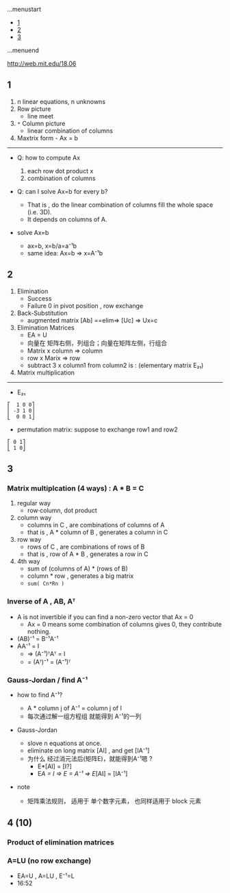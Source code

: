 ...menustart

 - [1](#c4ca4238a0b923820dcc509a6f75849b)
 - [2](#c81e728d9d4c2f636f067f89cc14862c)
 - [3](#eccbc87e4b5ce2fe28308fd9f2a7baf3)

...menuend


http://web.mit.edu/18.06

<h2 id="c4ca4238a0b923820dcc509a6f75849b"></h2>

## 1

 1. n linear equations, n unknowns
 2. Row picture  
    - line meet
 3. `*` Column picture
    - linear combination of columns
 4.  Maxtrix form
    - Ax = b

--- 
 - Q: how to compute Ax 
    1. each row dot product x 
    2. combination of columns

 - Q: can I solve Ax=b for every b?
    - That is , do the linear combination of columns fill the whole space (i.e. 3D).
    - It depends on columns of A.

 - solve Ax=b
    - ax=b, x=b/a=a⁻¹b
    - same idea: Ax=b => x=A⁻¹b


<h2 id="c81e728d9d4c2f636f067f89cc14862c"></h2>

## 2

 1. Elimination   
    - Success
    - Failure  0 in pivot position , row exchange
 2. Back-Substitution 
    - augmented matrix [Ab] ==elim=> [Uc] => Ux=c
 3. Elimination  Matrices
    - EA = U
    - 向量在 矩阵右侧，列组合；向量在矩阵左侧，行组合
    - Matrix x column => column
    - row x Marix => row 
    - subtract 3 x column1 from column2 is : (elementary matrix E₂₁)
 4. Matrix multiplication

----

 - E₂₁

```
⎡  1 0 0⎤
⎢ -3 1 0⎥
⎣  0 0 1⎦
```

 - permutation matrix: suppose to exchange row1 and row2

```
⎡ 0 1⎤
⎣ 1 0⎦
```

<h2 id="eccbc87e4b5ce2fe28308fd9f2a7baf3"></h2>

## 3

### Matrix multiplcation (4 ways) :  A * B = C

1. regular way
    - row·column, dot product
2. column way 
    -  columns in C , are combinations of columns of A 
    - that is , A * column of B ,  generates  a column in C 
3. row way
    - rows of C , are combinations of rows of B
    - that is , row of A * B , generates a row in C
4. 4th way
    - sum of (columns of A) * (rows of B) 
    - column * row , generates a big matrix 
    - `sum( Cn*Rn )` 
    
### Inverse of A , AB, Aᵀ
    
 - A is not invertible if you can find a non-zero vector that Ax = 0
    - Ax = 0 means some combination of columns gives 0, they contribute nothing. 
 - (AB)⁻¹ = B⁻¹A⁻¹
 - AA⁻¹ = I 
    - => (A⁻¹)ᵀAᵀ = I 
    - = (Aᵀ)⁻¹ = (A⁻¹)ᵀ

###  Gauss-Jordan / find A⁻¹

- how to find A⁻¹?
    - A * column j of A⁻¹ = column j of I 
    - 每次通过解一组方程组 就能得到 A⁻¹的一列
- Gauss-Jordan
    - slove n equations at once.
    - eliminate on long matrix [AI] , and get [IA⁻¹]
    - 为什么 经过消元法后(矩阵E)，就能得到A⁻¹嗯 ?
        - E*[AI] = [I?]
        - E*A = I => E = A⁻¹ => E*[AI] = [IA⁻¹]

 - note
    - 矩阵乘法规则， 适用于 单个数字元素， 也同样适用于 block 元素

## 4 (10)


### Product of elimination matrices 

### A=LU (no row exchange)

 - EA=U , A=LU , E⁻¹=L
 - 16:52
